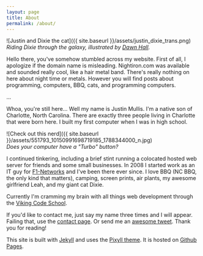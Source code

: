 ```yaml
---
layout: page
title: About
permalink: /about/
---
```


![Justin and Dixie the cat]({{ site.baseurl }}/assets/justin_dixie_trans.png)
<br>
*Riding Dixie through the galaxy, illustrated by [Dawn Hall][dawn].*


Hello there, you've somehow stumbled across my website.  First of all, I apologize
if the domain name is misleading.  Nightiron.com was available and sounded really cool,
like a hair metal band.  There's really nothing on here about night time or
metals.  However you will find posts about programming, computers, BBQ, cats, and programming
computers.  

...

Whoa, you're still here... Well my name is Justin Mullis.  I'm a native son of 
Charlotte, North Carolina.  There are exactly three people living in Charlotte that were born here.
I built my first computer when I was in high school.

![Check out this nerd]({{ site.baseurl }}/assets/551793_10150991698719185_1788344000_n.jpg)
<br>
*Does your computer have a "Turbo" button?*

I continued tinkering, including a brief stint running a colocated hosted web server
for friends and some small businesses.  In 2008 I started work as an IT guy for [F1-Networks][f1]
and I've been there ever since.  I love BBQ (NC BBQ, the only kind that matters), camping, 
screen prints, air plants, my awesome girlfriend Leah, and my giant cat Dixie.

Currently I'm cramming my brain with all things web development through the 
[Viking Code School][viking].

If you'd like to contact me, just say my name three times and I will appear.  Failing that, use the [contact page](/contact).
Or send me an [awesome tweet](https://twitter.com/nonadmn).
Thank you for reading!

This site is built with [Jekyll][Jekyll] and uses the [Pixyll theme][Pixyll]. It is 
hosted on [Github Pages][ghp].

[Jekyll]:http://jekyllrb.com
[Pixyll]:http://pixyll.com
[ghp]:https://pages.github.com
[f1]:http://f1-networks.com
[viking]:http://www.vikingcodeschool.com
[dawn]:http://www.foxandthefiddle.com